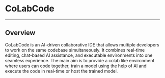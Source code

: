 # CoLabCode
---
## Overview
CoLabCode is an AI-driven collaborative IDE that allows multiple developers to work on the same codebase simultaneously. It combines real-time editing, chat-based AI assistance, and executable environments into one seamless experience. The main aim is to provide a colab like environment where users can code together, train a model using the help of AI and execute the code in real-time or host the trained model.
